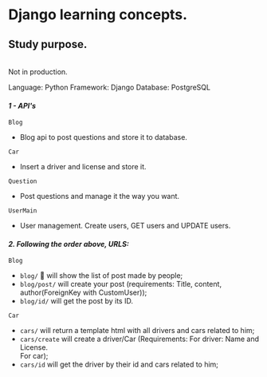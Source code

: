 # Django learning concepts.

## Study purpose. 

<br> Not in production. </br>

Language: Python
Framework: Django
Database: PostgreSQL


#### _1 - API's_

`Blog`
- Blog api to post questions and store it to database.

`Car`
 - Insert a driver and license and store it.

`Question`
- Post questions and manage it the way you want.

`UserMain`
-  User management. Create users, GET users and UPDATE users.

#### _2. Following the order above, URLS:_

`Blog`
- `blog/` 📰 will show the list of post made by people;
- `blog/post/` will create your post (requirements: Title, content, author(ForeignKey with CustomUser));
- `blog/id/` will get the post by its ID.

`Car`
- `cars/` will return a template html with all drivers and cars related to him;
-  `cars/create` will create a driver/Car (Requirements: For driver: Name and License. <br>For car);
-  `cars/id` will get the driver by their id and cars related to him;